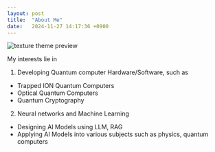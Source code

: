 ```yaml
---
layout: post
title:  "About Me"
date:   2024-11-27 14:17:36 +0900
---
```

![texture theme preview](https://drive.google.com/u/0/drive-viewer/AKGpiha_3jNdhiqbIeS2MxKG19BinpsaEH1u5DWA0O0dIwoMyE40prHZIYg7wAP9Khk1yx2kQQVJw-iRxIQm1PmLcxrD_Q7bTJfIPvw=s1600-rw-v1)

My interests lie in
1. Developing Quantum computer Hardware/Software, such as
- Trapped ION Quantum Computers
- Optical Quantum Computers
- Quantum Cryptography
2. Neural networks and Machine Learning
- Designing AI Models using LLM, RAG
- Applying AI Models into various subjects such as physics, quantum computers
